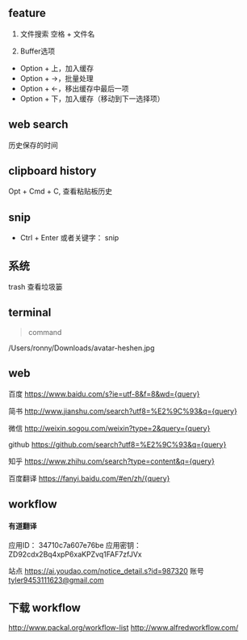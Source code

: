 
## feature
1. 文件搜索
空格 + 文件名

2. Buffer选项
- Option + 上，加入缓存
- Option + →，批量处理
- Option + ←，移出缓存中最后一项
- Option + 下，加入缓存（移动到下一选择项）


## web search
历史保存的时间


## clipboard history
Opt + Cmd + C, 查看粘贴板历史

## snip
- Ctrl + Enter
或者关键字： snip



## 系统
trash 查看垃圾篓

## terminal
> command

/Users/ronny/Downloads/avatar-heshen.jpg

## web
百度
https://www.baidu.com/s?ie=utf-8&f=8&wd={query}

简书
http://www.jianshu.com/search?utf8=%E2%9C%93&q={query}

微信
http://weixin.sogou.com/weixin?type=2&query={query}

github
https://github.com/search?utf8=%E2%9C%93&q={query}

知乎
https://www.zhihu.com/search?type=content&q={query}

百度翻译
https://fanyi.baidu.com/#en/zh/{query}


## workflow

#### 有道翻译

应用ID： 34710c7a607e76be
应用密钥： ZD92cdx2Bq4xpP6xaKPZvq1FAF7zfJVx

站点
https://ai.youdao.com/notice_detail.s?id=987320
账号
tyler9453111623@gmail.com


## 下载 workflow
http://www.packal.org/workflow-list
http://www.alfredworkflow.com/






